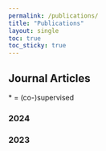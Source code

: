```yaml
---
permalink: /publications/
title: "Publications"
layout: single
toc: true
toc_sticky: true
---
```


## Journal Articles

\* = (co-)supervised

### 2024

### 2023
